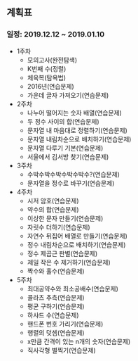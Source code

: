 ## 계획표

### 일정: 2019.12.12 ~ 2019.01.10

* 1주차
    * 모의고사(완전탐색)
    * K번째 수(정렬)
    * 체육복(탐욕법)
    * 2016년(연습문제)
    * 가운데 글자 가져오기(연습문제)
* 2주차
    * 나누어 떨어지는 숫자 배열(연습문제)
    * 두 정수 사이의 합(연습문제)
    * 문자열 내 마음대로 정렬하기(연습문제)
    * 문자열 내림차순으로 배치하기(연습문제)
    * 문자열 다루기 기본(연습문제)
    * 서울에서 김서방 찾기(연습문제)
* 3주차
    * 수박수박수박수박수박수?(연습문제)
    * 문자열을 정수로 바꾸기(연습문제)
* 4주차
    * 시저 암호(연습문제)
    * 약수의 합(연습문제)
    * 이상한 문자 만들기(연습문제)
    * 자릿수 더하기(연습문제)
    * 자연수 뒤집어 배열로 만들기(연습문제)
    * 정수 내림차순으로 배치하기(연습문제)
    * 정수 제곱근 판별(연습문제)
    * 제일 작은 수 제거하기(연습문제)
    * 짝수와 홀수(연습문제)
* 5주차
    * 최대공약수와 최소공배수(연습문제)
    * 콜라츠 추측(연습문제)
    * 평균 구하기(연습문제)
    * 하샤드 수(연습문제)
    * 핸드폰 번호 가리기(연습문제)
    * 행렬의 덧셈(연습문제)
    * x만큼 간격이 있는 n개의 숫자(연습문제)
    * 직사각형 별찍기(연습문제)
